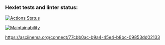 ### Hexlet tests and linter status:
[![Actions Status](https://github.com/dmitriykodolov/python-project-lvl1/workflows/hexlet-check/badge.svg)](https://github.com/dmitriykodolov/python-project-lvl1/actions)

[![Maintainability](https://api.codeclimate.com/v1/badges/a99a88d28ad37a79dbf6/maintainability)](https://codeclimate.com/github/codeclimate/codeclimate/maintainability)

https://asciinema.org/connect/77cbb0ac-b9a4-45e4-b8bc-09853dd02133
